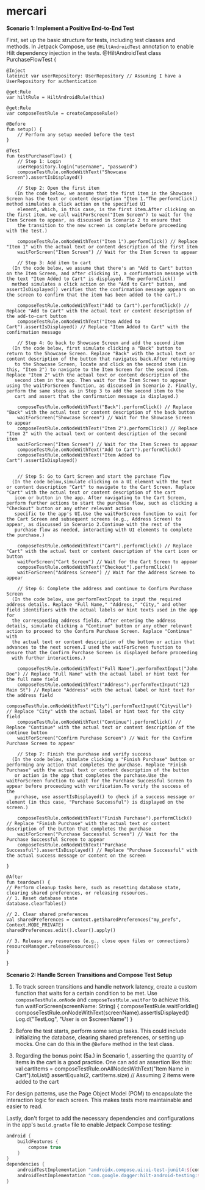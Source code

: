 # mercari

**Scenario 1: Implement a Positive End-to-End Test**

First, set up the basic structure for tests, including test classes and methods. In Jetpack Compose, use `@HiltAndroidTest` annotation to enable Hilt dependency injection in the tests.
@HiltAndroidTest
class PurchaseFlowTest {

    @Inject
    lateinit var userRepository: UserRepository // Assuming I have a UserRepository for authentication

    @get:Rule
    var hiltRule = HiltAndroidRule(this)

    @get:Rule
    var composeTestRule = createComposeRule()

    @Before
    fun setup() {
        // Perform any setup needed before the test
    }

    @Test
    fun testPurchaseFlow() {
        // Step 1: Login
        userRepository.login("username", "password")
        composeTestRule.onNodeWithText("Showcase Screen").assertIsDisplayed()

        // Step 2: Open the first item
       (In the code below, we assume that the first item in the Showcase Screen has the text or content description "Item 1."The performClick() method simulates a click action on the specified UI 
        element, which, in this case, is the first item.After clicking on the first item, we call waitForScreen("Item Screen") to wait for the Item Screen to appear, as discussed in Scenario 2 to ensure that 
        the transition to the new screen is complete before proceeding with the test.)

        composeTestRule.onNodeWithText("Item 1").performClick() // Replace "Item 1" with the actual text or content description of the first item
        waitForScreen("Item Screen") // Wait for the Item Screen to appear

        // Step 3: Add item to cart
      (In the code below, we assume that there's an "Add to Cart" button on the Item Screen, and after clicking it, a confirmation message with the text "Item Added to Cart" is displayed. The performClick() 
      method simulates a click action on the "Add to Cart" button, and assertIsDisplayed() verifies that the confirmation message appears on the screen to confirm that the item has been added to the cart.)
      
        composeTestRule.onNodeWithText("Add to Cart").performClick() // Replace "Add to Cart" with the actual text or content description of the add-to-cart button
        composeTestRule.onNodeWithText("Item Added to Cart").assertIsDisplayed() // Replace "Item Added to Cart" with the confirmation message

        // Step 4: Go back to Showcase Screen and add the second item
      (In the code below, first simulate clicking a "Back" button to return to the Showcase Screen. Replace "Back" with the actual text or content description of the button that navigates back.After returning 
       to the Showcase Screen, locate and click on the second item (in this, "Item 2") to navigate to the Item Screen for the second item. Replace "Item 2" with the actual text or content description of the 
       second item in the app. Then wait for the Item Screen to appear using the waitForScreen function, as discussed in Scenario 2. Finally, perform the same steps as in Step 3 to add the second item to the 
       cart and assert that the confirmation message is displayed.)

        composeTestRule.onNodeWithText("Back").performClick() // Replace "Back" with the actual text or content description of the back button
        waitForScreen("Showcase Screen") // Wait for the Showcase Screen to appear
        composeTestRule.onNodeWithText("Item 2").performClick() // Replace "Item 2" with the actual text or content description of the second item
        waitForScreen("Item Screen") // Wait for the Item Screen to appear
        composeTestRule.onNodeWithText("Add to Cart").performClick()
        composeTestRule.onNodeWithText("Item Added to Cart").assertIsDisplayed()


        // Step 5: Go to Cart Screen and start the purchase flow
      (In the code below,simulate clicking on a UI element with the text or content description "Cart" to navigate to the Cart Screen. Replace "Cart" with the actual text or content description of the cart 
       icon or button in the app. After navigating to the Cart Screen, perform further actions to start the purchase flow, such as clicking a "Checkout" button or any other relevant action 
       specific to the app's UI.Use the waitForScreen function to wait for the Cart Screen and subsequent screens (e.g., Address Screen) to appear, as discussed in Scenario 2.Continue with the rest of the 
       purchase flow as needed, interacting with UI elements to complete the purchase.)
  
        composeTestRule.onNodeWithText("Cart").performClick() // Replace "Cart" with the actual text or content description of the cart icon or button
        waitForScreen("Cart Screen") // Wait for the Cart Screen to appear
        composeTestRule.onNodeWithText("Checkout").performClick()
        waitForScreen("Address Screen") // Wait for the Address Screen to appear

        // Step 6: Complete the address and continue to Confirm Purchase Screen
      (In the code below, use performTextInput to input the required address details. Replace "Full Name," "Address," "City," and other field identifiers with the actual labels or hint texts used in the app for 
      the corresponding address fields. After entering the address details, simulate clicking a "Continue" button or any other relevant action to proceed to the Confirm Purchase Screen. Replace "Continue" with 
      the actual text or content description of the button or action that advances to the next screen.I used the waitForScreen function to ensure that the Confirm Purchase Screen is displayed before proceeding 
      with further interactions.)

        composeTestRule.onNodeWithText("Full Name").performTextInput("John Doe") // Replace "Full Name" with the actual label or hint text for the full name field
        composeTestRule.onNodeWithText("Address").performTextInput("123 Main St") // Replace "Address" with the actual label or hint text for the address field
        composeTestRule.onNodeWithText("City").performTextInput("Cityville") // Replace "City" with the actual label or hint text for the city field
        composeTestRule.onNodeWithText("Continue").performClick() // Replace "Continue" with the actual text or content description of the continue button
        waitForScreen("Confirm Purchase Screen") // Wait for the Confirm Purchase Screen to appear

        // Step 7: Finish the purchase and verify success
      (In the code below, simulate clicking a "Finish Purchase" button or performing any action that completes the purchase. Replace "Finish Purchase" with the actual text or content description of the button 
       or action in the app that completes the purchase.Use the waitForScreen function to wait for the Purchase Successful Screen to appear before proceeding with verification.To verify the success of the 
       purchase, use assertIsDisplayed() to check if a success message or element (in this case, "Purchase Successful") is displayed on the screen.)

        composeTestRule.onNodeWithText("Finish Purchase").performClick() // Replace "Finish Purchase" with the actual text or content description of the button that completes the purchase
        waitForScreen("Purchase Successful Screen") // Wait for the Purchase Successful Screen to appear
        composeTestRule.onNodeWithText("Purchase Successful").assertIsDisplayed() // Replace "Purchase Successful" with the actual success message or content on the screen

    }

    @After
    fun teardown() {
    // Perform cleanup tasks here, such as resetting database state, clearing shared preferences, or releasing resources.
    // 1. Reset database state
    database.clearTables()

    // 2. Clear shared preferences
    val sharedPreferences = context.getSharedPreferences("my_prefs", Context.MODE_PRIVATE)
    sharedPreferences.edit().clear().apply()

    // 3. Release any resources (e.g., close open files or connections)
    resourceManager.releaseResources()
    }
}

**Scenario 2: Handle Screen Transitions and Compose Test Setup**

1. To track screen transitions and handle network latency, create a custom function that waits for a certain condition to be met. Use `composeTestRule.onNode` and `composeTestRule.waitFor` to achieve this.
fun waitForScreen(screenName: String) {
    composeTestRule.waitForIdle()
    composeTestRule.onNodeWithText(screenName).assertIsDisplayed()
    Log.d("TestLog", "User is on $screenName")
}

2. Before the test starts, perform some setup tasks. This could include initializing the database, clearing shared preferences, or setting up mocks. One can do this in the `@Before` method in the test class.

3. Regarding the bonus point (5a.) in Scenario 1, asserting the quantity of items in the cart is a good practice. One can add an assertion like this:
val cartItems = composeTestRule.onAllNodesWithText("Item Name in Cart").toList()
assertEquals(2, cartItems.size) // Assuming 2 items were added to the cart

For design patterns, use the Page Object Model (POM) to encapsulate the interaction logic for each screen. This makes tests more maintainable and easier to read.

Lastly, don't forget to add the necessary dependencies and configurations in the app's `build.gradle` file to enable Jetpack Compose testing:

```gradle
android {
    buildFeatures {
        compose true
    }
}
dependencies {
    androidTestImplementation "androidx.compose.ui:ui-test-junit4:${compose_version}"
    androidTestImplementation "com.google.dagger:hilt-android-testing:${hilt_version}"
}
```
